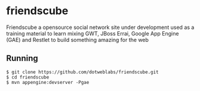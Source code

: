 # friendscube

Friendscube a opensource social network site under development used as a training material to learn mixing GWT, JBoss Errai, Google App Engine (GAE) and Restlet  to build something amazing for the web

## Running

```
$ git clone https://github.com/dotweblabs/friendscube.git
$ cd friendscube
$ mvn appengine:devserver -Pgae
```
